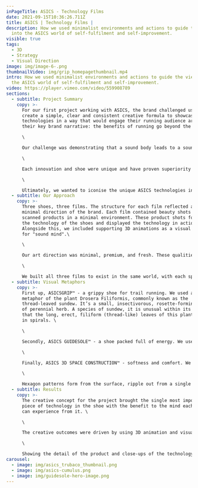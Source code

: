```yaml
---
inPageTitle: ASICS - Technology Films
date: 2021-09-15T10:36:26.711Z
title: ASICS | Technology Films |
description: How we used minimalist environments and actions to guide the viewer
  into the ASICS world of self-fulfilment and self-improvement.
visible: true
tags:
  - 3D
  - Strategy
  - Visual Direction
image: img/image-6-.png
thumbnailVideo: img/grip_homepagethumbnail.mp4
intro: How we used minimalist environments and actions to guide the viewer into
  the ASICS world of self-fulfilment and self-improvement.
video: https://player.vimeo.com/video/559908789
sections:
  - subtitle: Project Summary
    copy: >-
      For our first project working with ASICS, the brand challenged us to
      create a simple, clear and consistent creative formula to showcase their
      technologies in a way that would engage their running audience around
      their key brand narrative: the benefits of running go beyond the body.\

      \

      Our challenge was demonstrating that a sound body leads to a sound mind.\

      \

      Each innovation and shoe were unique and have proven superiority vs. their competitors. They tapped into specific needs and insights from their audience and have been acclaimed by influencers and media.\

      \

      Ultimately, we wanted to iconise the unique ASICS technologies in a way that celebrated both the key functional benefits of the product, “Sound Body”, and the mental benefit for the runner, “Sound Mind”­­.
  - subtitle: Our Approach
    copy: >-
      Three shoes, three films. The structure for each film reflected a new,
      minimal direction of the brand. Each film contained beauty shots of 3D
      scanned products in a minimal environment. These product shots focused on
      the technology of the shoes and displayed the technology in action.
      Alongside this, we included supporting 3D animations as a visual metaphor
      for "sound mind".\

      \

      Our art direction was minimal, premium, and fresh. These qualities highlighted 'Sound Mind and Sound Body’ and represented the same level of craft and thoughtfulness as go into the products themselves.\

      \

      We built all three films to exist in the same world, with each space will having subtle changes that help tie into some of the key benefits of that shoe. No props or objects had greater detail than the product itself.
  - subtitle: Visual Metaphors
    copy: >-
      First up, ASICSGRIP™ - a grippy shoe for trail running. We used a visual
      metaphor of the plant Drosera Filiformis, commonly known as the
      thread-leaved sundew. It’s a small, insectivorous, rosette-forming species
      of perennial herb. A species of sundew, it is unusual within its genus in
      that the long, erect, filiform (thread-like) leaves of this plant unroll
      in spirals. \

      \

      Secondly, ASICS GUIDESOLE™ - a shoe packed full of energy. We used a visual metaphor of ribbons of foam filling the screen. They rush from the shoe, sending a wave of energy through the ribbons. The energy causes a chaotic motion of continuous waves, and the energy continued to pass through the waves as they all find a synchronised rhythm.\

      \

      Finally, ASICS 3D SPACE CONSTRUCTION™ - softness and comfort. We opened on the shoe in mid-air surrounded by hexagon-shaped foam cushions and stone balls. Stone balls collide with the base of the shoe. We see the bottom of the shoe cushion the impact, then the hex cushions surrounding the shoe protecting it from the stone spheres.\

      \

      Hexagon patterns form from the surface, ripple out from a single piece of foam. We then see the grid of hexagon foam and push the foam to show how soft it is. Finally, we cut to a top-down angle of the shoe falling towards a foam pit made from hexagon cushions.
  - subtitle: Results
    copy: >-
      The creative concept for the project brought the single most important
      piece of technology in the shoe with the benefit to the mind each consumer
      can experience from it. \

      \

      The creative outcomes were driven by using 3D animation and visual effects, enhancing the qualities of the technology inside the shoes. The materials used reflected the technical benefits of the shoe and focus the viewer on these. Light, brightly coloured gradients contrasted with soft foams and stone textures. \

      \

      Showing the detail of the product and close-ups of the technology in dynamic positions, we used light to create contrasting areas of focus and highlight the technology of the shoe. Environmental lighting helped show the wider minimalist world through tranquil, soft shadows and moving light.
carousel:
  - image: img/asics_trubaco_thumbnail.png
  - image: img/asics-cumulus.png
  - image: img/guidesole-hero-image.png
---
```

